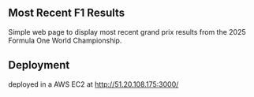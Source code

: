 ## Most Recent F1 Results ##
Simple web page to display most
recent grand prix results from
the 2025 Formula One World Championship.

## Deployment ##
deployed in a AWS EC2 at http://51.20.108.175:3000/
